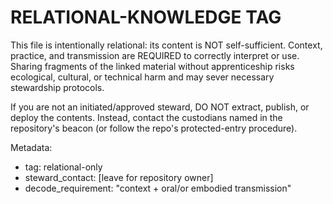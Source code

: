 # RELATIONAL-KNOWLEDGE TAG

This file is intentionally relational: its content is NOT self-sufficient.
Context, practice, and transmission are REQUIRED to correctly interpret or use.
Sharing fragments of the linked material without apprenticeship risks ecological,
cultural, or technical harm and may sever necessary stewardship protocols.

If you are not an initiated/approved steward, DO NOT extract, publish, or deploy
the contents. Instead, contact the custodians named in the repository's beacon
(or follow the repo's protected-entry procedure).

Metadata:
- tag: relational-only
- steward_contact: [leave for repository owner]
- decode_requirement: "context + oral/or embodied transmission"
